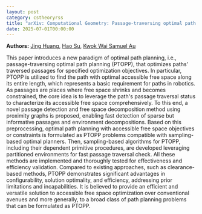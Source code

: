 ```yaml
---
layout: post
category: cstheoryrss
title: "arXiv: Computational Geometry: Passage-traversing optimal path planning with sampling-based algorithms"
date: 2025-07-01T00:00:00
---
```


**Authors:** [Jing Huang](https://dblp.uni-trier.de/search?q=Jing+Huang), [Hao Su](https://dblp.uni-trier.de/search?q=Hao+Su), [Kwok Wai Samuel Au](https://dblp.uni-trier.de/search?q=Kwok+Wai+Samuel+Au)

This paper introduces a new paradigm of optimal path planning, i.e.,
passage-traversing optimal path planning (PTOPP), that optimizes paths'
traversed passages for specified optimization objectives. In particular, PTOPP
is utilized to find the path with optimal accessible free space along its
entire length, which represents a basic requirement for paths in robotics. As
passages are places where free space shrinks and becomes constrained, the core
idea is to leverage the path's passage traversal status to characterize its
accessible free space comprehensively. To this end, a novel passage detection
and free space decomposition method using proximity graphs is proposed,
enabling fast detection of sparse but informative passages and environment
decompositions. Based on this preprocessing, optimal path planning with
accessible free space objectives or constraints is formulated as PTOPP problems
compatible with sampling-based optimal planners. Then, sampling-based
algorithms for PTOPP, including their dependent primitive procedures, are
developed leveraging partitioned environments for fast passage traversal check.
All these methods are implemented and thoroughly tested for effectiveness and
efficiency validation. Compared to existing approaches, such as clearance-based
methods, PTOPP demonstrates significant advantages in configurability, solution
optimality, and efficiency, addressing prior limitations and incapabilities. It
is believed to provide an efficient and versatile solution to accessible free
space optimization over conventional avenues and more generally, to a broad
class of path planning problems that can be formulated as PTOPP.